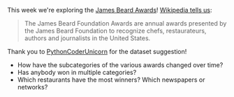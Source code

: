 This week we're exploring the [James Beard Awards](https://www.jamesbeard.org/awards)! [Wikipedia tells us](https://en.wikipedia.org/wiki/James_Beard_Foundation_Award):

> The James Beard Foundation Awards are annual awards presented by the James Beard Foundation to recognize chefs, restaurateurs, authors and journalists in the United States.

Thank you to [PythonCoderUnicorn](https://github.com/PythonCoderUnicorn) for the dataset suggestion!

- How have the subcategories of the various awards changed over time?
- Has anybody won in multiple categories?
- Which restaurants have the most winners? Which newspapers or networks?
